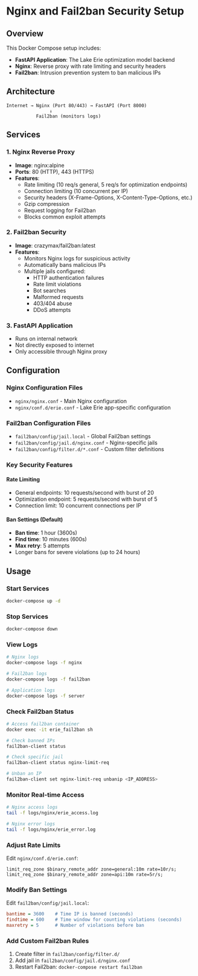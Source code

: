 # Nginx and Fail2ban Security Setup

## Overview

This Docker Compose setup includes:
- **FastAPI Application**: The Lake Erie optimization model backend
- **Nginx**: Reverse proxy with rate limiting and security headers
- **Fail2ban**: Intrusion prevention system to ban malicious IPs

## Architecture

```
Internet → Nginx (Port 80/443) → FastAPI (Port 8000)
                ↓
           Fail2ban (monitors logs)
```

## Services

### 1. Nginx Reverse Proxy
- **Image**: nginx:alpine
- **Ports**: 80 (HTTP), 443 (HTTPS)
- **Features**:
  - Rate limiting (10 req/s general, 5 req/s for optimization endpoints)
  - Connection limiting (10 concurrent per IP)
  - Security headers (X-Frame-Options, X-Content-Type-Options, etc.)
  - Gzip compression
  - Request logging for Fail2ban
  - Blocks common exploit attempts

### 2. Fail2ban Security
- **Image**: crazymax/fail2ban:latest
- **Features**:
  - Monitors Nginx logs for suspicious activity
  - Automatically bans malicious IPs
  - Multiple jails configured:
    - HTTP authentication failures
    - Rate limit violations
    - Bot searches
    - Malformed requests
    - 403/404 abuse
    - DDoS attempts

### 3. FastAPI Application
- Runs on internal network
- Not directly exposed to internet
- Only accessible through Nginx proxy

## Configuration

### Nginx Configuration Files
- `nginx/nginx.conf` - Main Nginx configuration
- `nginx/conf.d/erie.conf` - Lake Erie app-specific configuration

### Fail2ban Configuration Files
- `fail2ban/config/jail.local` - Global Fail2ban settings
- `fail2ban/config/jail.d/nginx.conf` - Nginx-specific jails
- `fail2ban/config/filter.d/*.conf` - Custom filter definitions

### Key Security Features

#### Rate Limiting
- General endpoints: 10 requests/second with burst of 20
- Optimization endpoint: 5 requests/second with burst of 5
- Connection limit: 10 concurrent connections per IP

#### Ban Settings (Default)
- **Ban time**: 1 hour (3600s)
- **Find time**: 10 minutes (600s)
- **Max retry**: 5 attempts
- Longer bans for severe violations (up to 24 hours)

## Usage

### Start Services
```bash
docker-compose up -d
```

### Stop Services
```bash
docker-compose down
```

### View Logs
```bash
# Nginx logs
docker-compose logs -f nginx

# Fail2ban logs
docker-compose logs -f fail2ban

# Application logs
docker-compose logs -f server
```

### Check Fail2ban Status
```bash
# Access fail2ban container
docker exec -it erie_fail2ban sh

# Check banned IPs
fail2ban-client status

# Check specific jail
fail2ban-client status nginx-limit-req

# Unban an IP
fail2ban-client set nginx-limit-req unbanip <IP_ADDRESS>
```

### Monitor Real-time Access
```bash
# Nginx access logs
tail -f logs/nginx/erie_access.log

# Nginx error logs
tail -f logs/nginx/erie_error.log
```

### Adjust Rate Limits
Edit `nginx/conf.d/erie.conf`:
```nginx
limit_req_zone $binary_remote_addr zone=general:10m rate=10r/s;
limit_req_zone $binary_remote_addr zone=api:10m rate=5r/s;
```

### Modify Ban Settings
Edit `fail2ban/config/jail.local`:
```ini
bantime = 3600    # Time IP is banned (seconds)
findtime = 600    # Time window for counting violations (seconds)
maxretry = 5      # Number of violations before ban
```

### Add Custom Fail2ban Rules
1. Create filter in `fail2ban/config/filter.d/`
2. Add jail in `fail2ban/config/jail.d/nginx.conf`
3. Restart Fail2ban: `docker-compose restart fail2ban`
